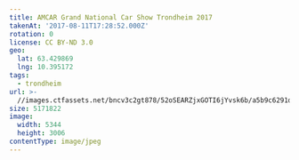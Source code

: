 ```yaml
---
title: AMCAR Grand National Car Show Trondheim 2017
takenAt: '2017-08-11T17:28:52.000Z'
rotation: 0
license: CC BY-ND 3.0
geo:
  lat: 63.429869
  lng: 10.395172
tags:
  - trondheim
url: >-
  //images.ctfassets.net/bncv3c2gt878/52oSEARZjxGOTI6jYvsk6b/a5b9c6291dc164804f4dc23c940eb158/amcar-grand-national-car-show-trondheim-2017_35673460094_o
size: 5171822
image:
  width: 5344
  height: 3006
contentType: image/jpeg
---
```


